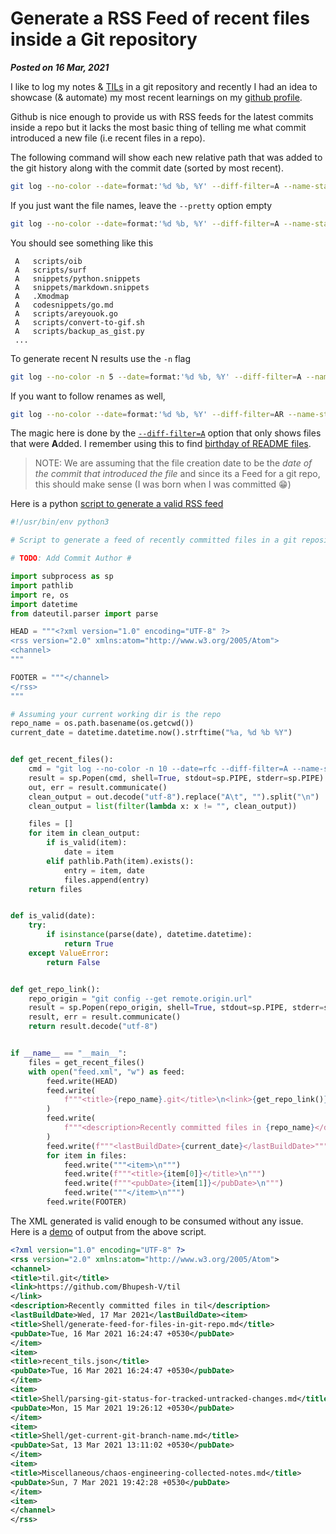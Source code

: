 # Generate a RSS Feed of recent files inside a Git repository
**_Posted on 16 Mar, 2021_**

I like to log my notes & [TILs](https://github.com/Bhupesh-V/til) in a git repository and recently I had an idea to showcase (& automate) my most recent learnings on my [github profile](https://github.com/Bhupesh-V/#recent-works).

Github is nice enough to provide us with RSS feeds for the latest commits inside a repo but it lacks the most basic thing of telling me what commit introduced a new file (i.e recent files in a repo).

The following command will show each new relative path that was added to the git history along with the commit date (sorted by most recent).

```bash
git log --no-color --date=format:'%d %b, %Y' --diff-filter=A --name-status --pretty='%ad'
```

If you just want the file names, leave the `--pretty` option empty

```bash
git log --no-color --date=format:'%d %b, %Y' --diff-filter=A --name-status --pretty=''
```

You should see something like this

```
 A   scripts/oib
 A   scripts/surf
 A   snippets/python.snippets
 A   snippets/markdown.snippets
 A   .Xmodmap
 A   codesnippets/go.md
 A   scripts/areyouok.go
 A   scripts/convert-to-gif.sh
 A   scripts/backup_as_gist.py
 ...
```

To generate recent N results use the `-n` flag

```bash
git log --no-color -n 5 --date=format:'%d %b, %Y' --diff-filter=A --name-status --pretty=''
```

If you want to follow renames as well,

```bash
git log --no-color --date=format:'%d %b, %Y' --diff-filter=AR --name-status --pretty=''
```

The magic here is done by the [`--diff-filter=A`](https://www.git-scm.com/docs/git-log#Documentation/git-log.txt---diff-filterACDMRTUXB82308203) option that only shows files that were **A**dded. I remember using this to find [birthday of README files](https://bhupesh-v.github.io/git-cake-when-is-my-readme-birthday/).

> NOTE: We are assuming that the file creation date to be the _date of the commit that introduced the file_ and since its a Feed for a git repo, this should make sense (I was born when I was committed 😁️)

Here is a python [script to generate a valid RSS feed](https://github.com/Bhupesh-V/.Varshney/blob/master/scripts/git-feed)


```python
#!/usr/bin/env python3

# Script to generate a feed of recently committed files in a git repository

# TODO: Add Commit Author #

import subprocess as sp
import pathlib
import re, os
import datetime
from dateutil.parser import parse

HEAD = """<?xml version="1.0" encoding="UTF-8" ?>
<rss version="2.0" xmlns:atom="http://www.w3.org/2005/Atom">
<channel>
"""

FOOTER = """</channel>
</rss>
"""

# Assuming your current working dir is the repo
repo_name = os.path.basename(os.getcwd())
current_date = datetime.datetime.now().strftime("%a, %d %b %Y")


def get_recent_files():
    cmd = "git log --no-color -n 10 --date=rfc --diff-filter=A --name-status --pretty='%ad'"
    result = sp.Popen(cmd, shell=True, stdout=sp.PIPE, stderr=sp.PIPE)
    out, err = result.communicate()
    clean_output = out.decode("utf-8").replace("A\t", "").split("\n")
    clean_output = list(filter(lambda x: x != "", clean_output))

    files = []
    for item in clean_output:
        if is_valid(item):
            date = item
        elif pathlib.Path(item).exists():
            entry = item, date
            files.append(entry)
    return files


def is_valid(date):
    try:
        if isinstance(parse(date), datetime.datetime):
            return True
    except ValueError:
        return False


def get_repo_link():
    repo_origin = "git config --get remote.origin.url"
    result = sp.Popen(repo_origin, shell=True, stdout=sp.PIPE, stderr=sp.PIPE)
    result, err = result.communicate()
    return result.decode("utf-8")


if __name__ == "__main__":
    files = get_recent_files()
    with open("feed.xml", "w") as feed:
        feed.write(HEAD)
        feed.write(
            f"""<title>{repo_name}.git</title>\n<link>{get_repo_link()}</link>\n"""
        )
        feed.write(
            f"""<description>Recently committed files in {repo_name}</description>\n"""
        )
        feed.write(f"""<lastBuildDate>{current_date}</lastBuildDate>""")
        for item in files:
            feed.write("""<item>\n""")
            feed.write(f"""<title>{item[0]}</title>\n""")
            feed.write(f"""<pubDate>{item[1]}</pubDate>\n""")
            feed.write("""</item>\n""")
        feed.write(FOOTER)
```

The XML generated is valid enough to be consumed without any issue. Here is a [demo](https://github.com/Bhupesh-V/til/blob/master/feed.xml) of output from the above script.

```xml
<?xml version="1.0" encoding="UTF-8" ?>
<rss version="2.0" xmlns:atom="http://www.w3.org/2005/Atom">
<channel>
<title>til.git</title>
<link>https://github.com/Bhupesh-V/til
</link>
<description>Recently committed files in til</description>
<lastBuildDate>Wed, 17 Mar 2021</lastBuildDate><item>
<title>Shell/generate-feed-for-files-in-git-repo.md</title>
<pubDate>Tue, 16 Mar 2021 16:24:47 +0530</pubDate>
</item>
<item>
<title>recent_tils.json</title>
<pubDate>Tue, 16 Mar 2021 16:24:47 +0530</pubDate>
</item>
<item>
<title>Shell/parsing-git-status-for-tracked-untracked-changes.md</title>
<pubDate>Mon, 15 Mar 2021 19:26:12 +0530</pubDate>
</item>
<item>
<title>Shell/get-current-git-branch-name.md</title>
<pubDate>Sat, 13 Mar 2021 13:11:02 +0530</pubDate>
</item>
<item>
<title>Miscellaneous/chaos-engineering-collected-notes.md</title>
<pubDate>Sun, 7 Mar 2021 19:42:28 +0530</pubDate>
</item>
<item>
</channel>
</rss>
```
